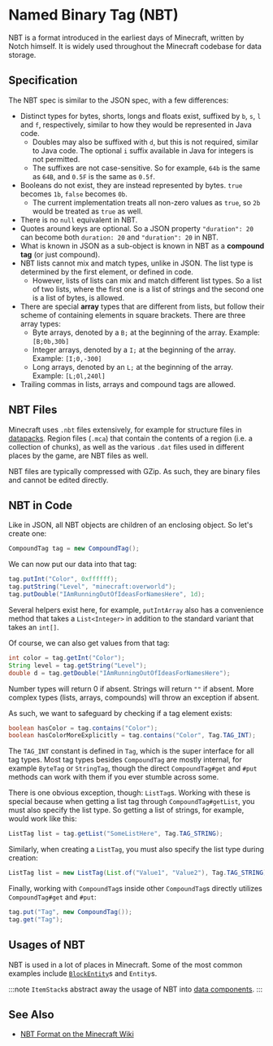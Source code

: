 # Named Binary Tag (NBT)

NBT is a format introduced in the earliest days of Minecraft, written by Notch himself. It is widely used throughout the Minecraft codebase for data storage.

## Specification

The NBT spec is similar to the JSON spec, with a few differences:

- Distinct types for bytes, shorts, longs and floats exist, suffixed by `b`, `s`, `l` and `f`, respectively, similar to how they would be represented in Java code.
    - Doubles may also be suffixed with `d`, but this is not required, similar to Java code. The optional `i` suffix available in Java for integers is not permitted.
    - The suffixes are not case-sensitive. So for example, `64b` is the same as `64B`, and `0.5F` is the same as `0.5f`.
- Booleans do not exist, they are instead represented by bytes. `true` becomes `1b`, `false` becomes `0b`.
    - The current implementation treats all non-zero values as `true`, so `2b` would be treated as `true` as well.
- There is no `null` equivalent in NBT.
- Quotes around keys are optional. So a JSON property `"duration": 20` can become both `duration: 20` and `"duration": 20` in NBT.
- What is known in JSON as a sub-object is known in NBT as a **compound tag** (or just compound).
- NBT lists cannot mix and match types, unlike in JSON. The list type is determined by the first element, or defined in code.
    - However, lists of lists can mix and match different list types. So a list of two lists, where the first one is a list of strings and the second one is a list of bytes, is allowed.
- There are special **array** types that are different from lists, but follow their scheme of containing elements in square brackets. There are three array types:
    - Byte arrays, denoted by a `B;` at the beginning of the array. Example: `[B;0b,30b]`
    - Integer arrays, denoted by a `I;` at the beginning of the array. Example: `[I;0,-300]`
    - Long arrays, denoted by an `L;` at the beginning of the array. Example: `[L;0l,240l]`
- Trailing commas in lists, arrays and compound tags are allowed.

## NBT Files

Minecraft uses `.nbt` files extensively, for example for structure files in [datapacks][datapack]. Region files (`.mca`) that contain the contents of a region (i.e. a collection of chunks), as well as the various `.dat` files used in different places by the game, are NBT files as well.

NBT files are typically compressed with GZip. As such, they are binary files and cannot be edited directly.

## NBT in Code

Like in JSON, all NBT objects are children of an enclosing object. So let's create one:

```java
CompoundTag tag = new CompoundTag();
```

We can now put our data into that tag:

```java
tag.putInt("Color", 0xffffff);
tag.putString("Level", "minecraft:overworld");
tag.putDouble("IAmRunningOutOfIdeasForNamesHere", 1d);
```

Several helpers exist here, for example, `putIntArray` also has a convenience method that takes a `List<Integer>` in addition to the standard variant that takes an `int[]`.

Of course, we can also get values from that tag:

```java
int color = tag.getInt("Color");
String level = tag.getString("Level");
double d = tag.getDouble("IAmRunningOutOfIdeasForNamesHere");
```

Number types will return 0 if absent. Strings will return `""` if absent. More complex types (lists, arrays, compounds) will throw an exception if absent.

As such, we want to safeguard by checking if a tag element exists:

```java
boolean hasColor = tag.contains("Color");
boolean hasColorMoreExplicitly = tag.contains("Color", Tag.TAG_INT);
```

The `TAG_INT` constant is defined in `Tag`, which is the super interface for all tag types. Most tag types besides `CompoundTag` are mostly internal, for example `ByteTag` or `StringTag`, though the direct `CompoundTag#get` and `#put` methods can work with them if you ever stumble across some.

There is one obvious exception, though: `ListTag`s. Working with these is special because when getting a list tag through `CompoundTag#getList`, you must also specify the list type. So getting a list of strings, for example, would work like this:

```java
ListTag list = tag.getList("SomeListHere", Tag.TAG_STRING);
```

Similarly, when creating a `ListTag`, you must also specify the list type during creation:

```java
ListTag list = new ListTag(List.of("Value1", "Value2"), Tag.TAG_STRING);
```

Finally, working with `CompoundTag`s inside other `CompoundTag`s directly utilizes `CompoundTag#get` and `#put`:

```java
tag.put("Tag", new CompoundTag());
tag.get("Tag");
```

## Usages of NBT

NBT is used in a lot of places in Minecraft. Some of the most common examples include [`BlockEntity`][blockentity]s and `Entity`s.

:::note
`ItemStack`s abstract away the usage of NBT into [data components][datacomponents].
:::

## See Also

- [NBT Format on the Minecraft Wiki][nbtwiki]

[blockentity]: ../blockentities/index.md
[datapack]: ../resources/server/index.md
[datacomponents]: ../items/datacomponents.md
[nbtwiki]: https://minecraft.wiki/w/NBT_format
